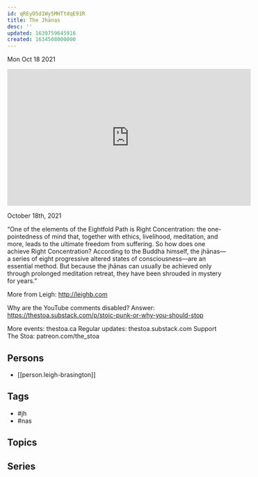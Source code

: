 ```yaml
---
id: qREyO5d1Wy5MHTtdqE91R
title: The Jhānas
desc: ''
updated: 1639759645916
created: 1634508000000
---
```





Mon Oct 18 2021

<iframe width="560" height="315" src="https://www.youtube.com/embed/-vVxFJkKg08" title="The Jhānas w/ Leigh Brasington" frameborder="0" allow="accelerometer; autoplay; clipboard-write; encrypted-media; gyroscope; picture-in-picture" allowfullscreen ></iframe>

October 18th, 2021

“One of the elements of the Eightfold Path is Right Concentration: the one-pointedness of mind that, together with ethics, livelihood, meditation, and more, leads to the ultimate freedom from suffering. So how does one achieve Right Concentration? According to the Buddha himself, the jhānas—a series of eight progressive altered states of consciousness—are an essential method. But because the jhānas can usually be achieved only through prolonged meditation retreat, they have been shrouded in mystery for years.”

More from Leigh: http://leighb.com

Why are the YouTube comments disabled? Answer: https://thestoa.substack.com/p/stoic-punk-or-why-you-should-stop

More events: thestoa.ca 
Regular updates: thestoa.substack.com 
Support The Stoa: patreon.com/the_stoa

## Persons

- [[person.leigh-brasington]]

## Tags

- #jh
- #nas

## Topics



## Series




